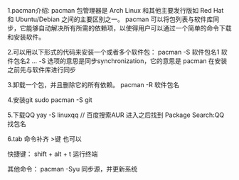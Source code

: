 1.pacman介绍:
pacman 包管理器是 Arch Linux 和其他主要发行版如 Red Hat 和 Ubuntu/Debian 之间的主要区别之一。
pacman 可以将包列表与软件库同步，它能够自动解决所有所需的依赖项，以使得用户可以通过一个简单的命令下载和安装软件。

2.可以用以下形式的代码来安装一个或者多个软件包：
pacman -S 软件包名1 软件包名2 ...
-S 选项的意思是同步synchronization，它的意思是 pacman 在安装之前先与软件库进行同步

3.卸载一个包，并且删除它的所有依赖。
pacman -R 软件包名

4.安装git
sudo pacman -S git

5.下载QQ
yay -S linuxqq  // 百度搜索AUR 进入之后找到 Package Search:QQ 找包名

6.tab 命令补齐  >键 也可以

快捷键：
shift + alt + t 运行终端

其他命令：
pacman -Syu       同步源，并更新系统
